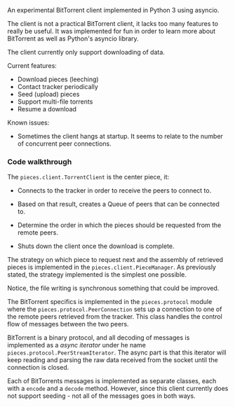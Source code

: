 An experimental BitTorrent client implemented in Python 3 using asyncio.

The client is not a practical BitTorrent client, it lacks too many
features to really be useful. It was implemented for fun in order to
learn more about BitTorrent as well as Python's asyncio library.

The client currently only support downloading of data.

Current features:

- Download pieces (leeching)
- Contact tracker periodically
- Seed (upload) pieces
- Support multi-file torrents
- Resume a download

Known issues:

* Sometimes the client hangs at startup. It seems to relate to the
  number of concurrent peer connections.

### Code walkthrough

The `pieces.client.TorrentClient` is the center piece, it:

* Connects to the tracker in order to receive the peers to connect to.

* Based on that result, creates a Queue of peers that can be connected
  to.

* Determine the order in which the pieces should be requested from the
  remote peers.

* Shuts down the client once the download is complete.


The strategy on which piece to request next and the assembly of
retrieved pieces is implemented in the `pieces.client.PieceManager`. As
previously stated, the strategy implemented is the simplest one
possible.

Notice, the file writing is synchronous something that could be
improved.

The BitTorrent specifics is implemented in the `pieces.protocol` module
where the `pieces.protocol.PeerConnection` sets up a connection to one
of the remote peers retrieved from the tracker. This class handles the
control flow of messages between the two peers.

BitTorrent is a binary protocol, and all decoding of messages is
implemented as a _async iterator_ under he name
`pieces.protocol.PeerStreamIterator`. The async part is that this
iterator will keep reading and parsing the raw data received from the
socket until the connection is closed.

Each of BitTorrents messages is implemented as separate classes, each
with a `encode` and a `decode` method. However, since this client
currently does not support seeding - not all of the messages goes in
both ways.


